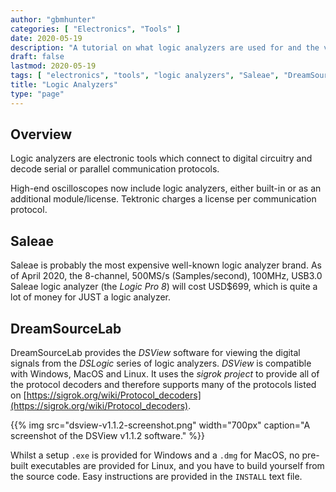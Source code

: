 ```yaml
---
author: "gbmhunter"
categories: [ "Electronics", "Tools" ]
date: 2020-05-19
description: "A tutorial on what logic analyzers are used for and the various makes and models that exist."
draft: false
lastmod: 2020-05-19
tags: [ "electronics", "tools", "logic analyzers", "Saleae", "DreamSourceLab", "DSView", "digital", "communication protocols", "sigrok", "decode" ]
title: "Logic Analyzers"
type: "page"
---
```


## Overview

Logic analyzers are electronic tools which connect to digital circuitry and decode serial or parallel communication protocols.

High-end oscilloscopes now include logic analyzers, either built-in or as an additional module/license. Tektronic charges a license per communication protocol. 

## Saleae

Saleae is probably the most expensive well-known logic analyzer brand. As of April 2020, the 8-channel, 500MS/s (Samples/second), 100MHz, USB3.0 Saleae logic analyzer (the _Logic Pro 8_) will cost USD$699, which is quite a lot of money for JUST a logic analyzer.

## DreamSourceLab

DreamSourceLab provides the _DSView_ software for viewing the digital signals from the _DSLogic_ series of logic analyzers. _DSView_ is compatible with Windows, MacOS and Linux. It uses the _sigrok project_ to provide all of the protocol decoders and therefore supports many of the protocols listed on [https://sigrok.org/wiki/Protocol_decoders](https://sigrok.org/wiki/Protocol_decoders).

{{% img src="dsview-v1.1.2-screenshot.png" width="700px" caption="A screenshot of the DSView v1.1.2 software." %}}

Whilst a setup `.exe` is provided for Windows and a `.dmg` for MacOS, no pre-built executables are provided for Linux, and you have to build yourself from the source code. Easy instructions are provided in the `INSTALL` text file.
